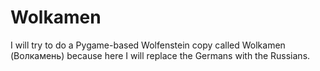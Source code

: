 # Wolkamen
I will try to do a Pygame-based Wolfenstein copy called Wolkamen (Волкамень) because here I will replace the Germans with the Russians.
